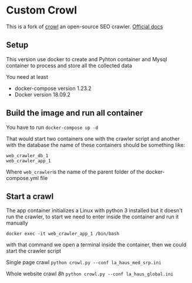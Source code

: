 # Custom Crowl
This is a fork of  [crowl](https://gitlab.com/crowltech/crowl) an open-source SEO crawler.
[Official docs](https://www.crowl.tech/docs/)

## Setup

This version use docker to create and Pyhton container and Mysql container to process and store all the collected data

You need at least 
- docker-compose version 1.23.2
- Docker version 18.09.2

## Build the image and run all container

You have to run
`` docker-compose up -d ``

That would start two containers one with the crawler script and another with the database the name of these containers should be something like:
```
web_crawler_db_1
web_crawler_app_1
```
Where ``web_crawler``is the name of the parent folder of the docker-compose.yml file

## Start a crawl

The app container initializes a Linux with python 3 installed but it doesn't run the crawler, to start we need to enter inside the container and run it manually

``docker exec -it web_crawler_app_1 /bin/bash ``

with that command we open a terminal inside the container, then we could start the crawler script

Single page crawl 
`` python crowl.py --conf la_haus_med_srp.ini ``

Whole website crawl *8h*
`` python crowl.py --conf la_haus_global.ini ``
